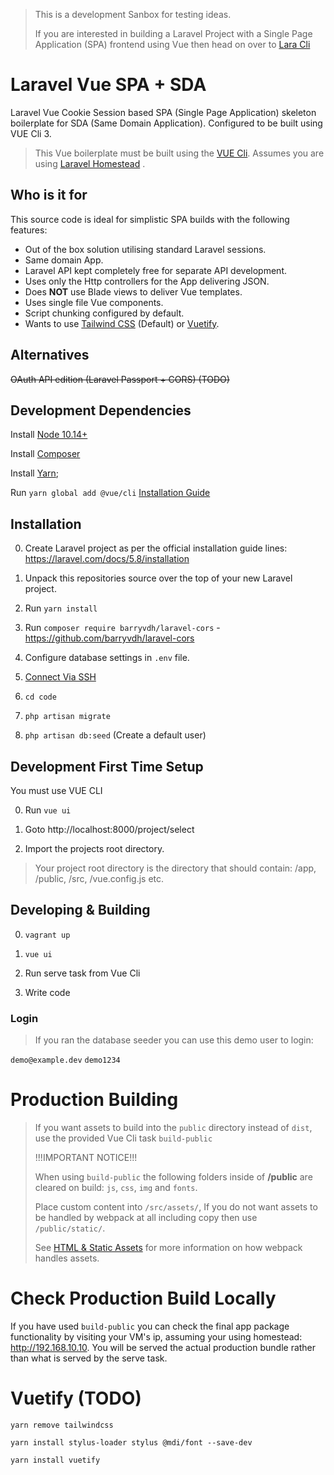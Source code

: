 > This is a development Sanbox for testing ideas.
> 
> If you are interested in building a Laravel Project with a Single Page Application (SPA) frontend using Vue then head on over to [Lara Cli](https://github.com/laracli)

# Laravel Vue SPA + SDA

Laravel Vue Cookie Session based SPA (Single Page Application) skeleton boilerplate for SDA (Same Domain Application).
Configured to be built using VUE Cli 3.

> This Vue boilerplate must be built using the [VUE Cli](https://cli.vuejs.org/).
> Assumes you are using [Laravel Homestead](https://laravel.com/docs/5.8/homestead) .

## Who is it for
This source code is ideal for simplistic SPA builds with the following features:
 - Out of the box solution utilising standard Laravel sessions.
 - Same domain App.
 - Laravel API kept completely free for separate API development.
 - Uses only the Http controllers for the App delivering JSON.
 - Does **NOT** use Blade views to deliver Vue templates.
 - Uses single file Vue components.
 - Script chunking configured by default.
 - Wants to use [Tailwind CSS](https://tailwindcss.com/) (Default) or [Vuetify](https://vuetifyjs.com).

## Alternatives

~~OAuth API edition (Laravel Passport + CORS) (TODO)~~

## Development Dependencies

Install [Node 10.14+](https://nodejs.org/en/)

Install [Composer](https://getcomposer.org/)

Install [Yarn](https://yarnpkg.com/en/docs/install);

Run `yarn global add @vue/cli` [Installation Guide](https://cli.vuejs.org/guide/installation.html)

## Installation

0) Create Laravel project as per the official installation guide lines: https://laravel.com/docs/5.8/installation

0) Unpack this repositories source over the top of your new Laravel project.

0) Run `yarn install`

0) Run `composer require barryvdh/laravel-cors` - https://github.com/barryvdh/laravel-cors

0) Configure database settings in `.env` file.

0) [Connect Via SSH](https://laravel.com/docs/5.8/homestead#connecting-via-ssh)

0) `cd code`

0) `php artisan migrate`

0) `php artisan db:seed` (Create a default user)

## Development First Time Setup

You must use VUE CLI

0) Run `vue ui`

0) Goto http://localhost:8000/project/select

0) Import the projects root directory.

> Your project root directory is the directory that should contain: /app, /public, /src, /vue.config.js etc.

## Developing & Building

0) `vagrant up`

0) `vue ui`

0) Run serve task from Vue Cli

0) Write code

### Login

> If you ran the database seeder you can use this demo user to login:

`demo@example.dev` `demo1234`

# Production Building

> If you want assets to build into the `public` directory instead of `dist`, use the provided Vue Cli task `build-public`
>
> !!!IMPORTANT NOTICE!!!
>
> When using `build-public` the following folders inside of **/public** are cleared on build: `js`, `css`, `img` and `fonts`.
>
> Place custom content into `/src/assets/`, If you do not want assets to be handled by webpack at all including copy then use `/public/static/`.
>
> See [HTML & Static Assets](https://cli.vuejs.org/guide/html-and-static-assets.html) for more information on how webpack handles assets.


# Check Production Build Locally

If you have used `build-public` you can check the final app package functionality by visiting your VM's ip, assuming your using homestead: http://192.168.10.10.
You will be served the actual production bundle rather than what is served by the serve task.



# Vuetify (TODO)

`yarn remove tailwindcss`

`yarn install stylus-loader stylus @mdi/font --save-dev`

`yarn install vuetify`

